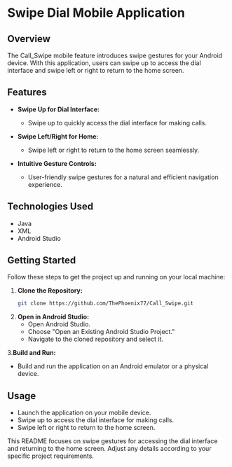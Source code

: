 # Swipe Dial Mobile Application

## Overview

The Call_Swipe mobile feature introduces swipe gestures for your Android device. With this application, users can swipe up to access the dial interface and swipe left or right to return to the home screen.

## Features

- **Swipe Up for Dial Interface:**
  - Swipe up to quickly access the dial interface for making calls.

- **Swipe Left/Right for Home:**
  - Swipe left or right to return to the home screen seamlessly.

- **Intuitive Gesture Controls:**
  - User-friendly swipe gestures for a natural and efficient navigation experience.

## Technologies Used

- Java
- XML
- Android Studio

## Getting Started

Follow these steps to get the project up and running on your local machine:

1. **Clone the Repository:**
   ```bash
   git clone https://github.com/ThePhoenix77/Call_Swipe.git
   
2. **Open in Android Studio:**
   *  Open Android Studio.
   *  Choose "Open an Existing Android Studio Project."
   *  Navigate to the cloned repository and select it.
     
3.**Build and Run:**
  *  Build and run the application on an Android emulator or a physical device.
    
## Usage
  *  Launch the application on your mobile device.
  *  Swipe up to access the dial interface for making calls.
  *  Swipe left or right to return to the home screen.



This README focuses on swipe gestures for accessing the dial interface and returning to the home screen. Adjust any details according to your specific project requirements.
